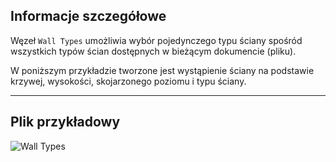 ## Informacje szczegółowe
Węzeł `Wall Types` umożliwia wybór pojedynczego typu ściany spośród wszystkich typów ścian dostępnych w bieżącym dokumencie (pliku).

W poniższym przykładzie tworzone jest wystąpienie ściany na podstawie krzywej, wysokości, skojarzonego poziomu i typu ściany.
___
## Plik przykładowy

![Wall Types](./DSRevitNodesUI.WallTypes_img.jpg)
